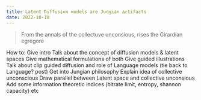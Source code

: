 ```yaml
---
title: Latent Diffusion models are Jungian artifacts
date: 2022-10-18
---
```


> From the annals of the collectuve unconsious, rises the Girardian egregore

How to:
    Give intro
    Talk about the concept of diffusion models & latent spaces
    Give mathematical formulations of both
    Give guided illustrations
    Talk about clip guided diffusion and role of Language models (tie back to Language? post)
    Get into Jungian philosophy
    Explain idea of collective unconscious
    Draw parallel between Latent space and collective unconsious
    Add some information theoretic indices (bitrate limit, entropy, shannon capacity)
    etc